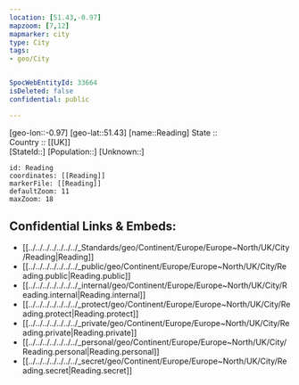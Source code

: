 ```yaml
---
location: [51.43,-0.97] 
mapzoom: [7,12] 
mapmarker: city 
type: City
tags:
- geo/City


SpocWebEntityId: 33664
isDeleted: false
confidential: public

---
```

[geo-lon::-0.97] 
[geo-lat::51.43] 
[name::Reading] 
State ::  
Country :: [[UK]]  
[StateId::] 
[Population::] 
[Unknown::] 


```leaflet
id: Reading
coordinates: [[Reading]] 
markerFile: [[Reading]] 
defaultZoom: 11 
maxZoom: 18
```


## Confidential Links & Embeds: 
- [[../../../../../../../_Standards/geo/Continent/Europe/Europe~North/UK/City/Reading|Reading]] 
- [[../../../../../../../_public/geo/Continent/Europe/Europe~North/UK/City/Reading.public|Reading.public]] 
- [[../../../../../../../_internal/geo/Continent/Europe/Europe~North/UK/City/Reading.internal|Reading.internal]] 
- [[../../../../../../../_protect/geo/Continent/Europe/Europe~North/UK/City/Reading.protect|Reading.protect]] 
- [[../../../../../../../_private/geo/Continent/Europe/Europe~North/UK/City/Reading.private|Reading.private]] 
- [[../../../../../../../_personal/geo/Continent/Europe/Europe~North/UK/City/Reading.personal|Reading.personal]] 
- [[../../../../../../../_secret/geo/Continent/Europe/Europe~North/UK/City/Reading.secret|Reading.secret]] 
